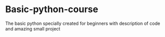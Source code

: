 # Basic-python-course
The basic python specially created for beginners with description of code and amazing small project 
